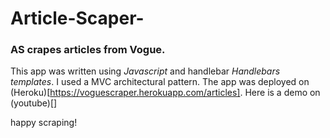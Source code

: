 # Article-Scaper-

### AS crapes articles from Vogue.
This app was written using _Javascript_ and handlebar _Handlebars templates_.
I used a MVC architectural pattern.
The app was deployed on (Heroku)[https://voguescraper.herokuapp.com/articles].
Here is a demo on (youtube)[]

happy scraping!
